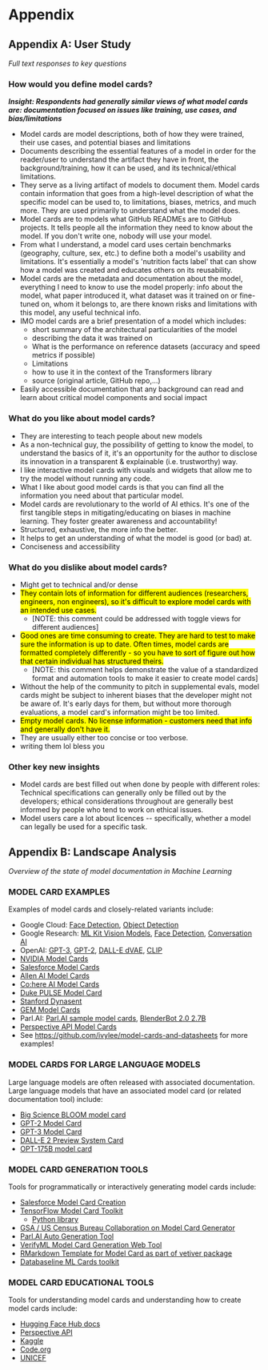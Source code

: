 # Appendix

## Appendix A: User Study
_Full text responses to key questions_

### How would you define model cards?

***Insight: Respondents had generally similar views of what model cards are: documentation focused on issues like training, use cases, and bias/limitations***

* Model cards are model descriptions, both of how they were trained, their use cases, and potential biases and limitations
* Documents describing the essential features of a model in order for the reader/user to understand the artifact they have in front, the background/training, how it can be used, and its technical/ethical limitations.
* They serve as a living artifact of models to document them. Model cards contain information that goes from a high-level description of what the specific model can be used to, to limitations, biases, metrics, and much more. They are used primarily to understand what the model does.
* Model cards are to models what GitHub READMEs are to GitHub projects. It tells people all the information they need to know about the model. If you don't write one, nobody will use your model.
* From what I understand, a model card uses certain benchmarks (geography, culture, sex, etc.) to define both a model's usability and limitations. It's essentially a model's 'nutrition facts label' that can show how a model was created and educates others on its reusability.
* Model cards are the metadata and documentation about the model, everything I need to know to use the model properly: info about the model, what paper introduced it, what dataset was it trained on or fine-tuned on, whom it belongs to, are there known risks and limitations with this model, any useful technical info.
* IMO model cards are a brief presentation of a model which includes:
  *  short summary of the architectural particularities of the model
  *  describing the data it was trained on
  *  What is the performance on reference datasets (accuracy and speed metrics if possible)
  *  Limitations
  *  how to use it in the context of the Transformers library
  *  source (original article, GitHub repo,...)
*  Easily accessible documentation that any background can read and learn about critical model components and social impact


### What do you like about model cards?

* They are interesting to teach people about new models
* As a non-technical guy, the possibility of getting to know the model, to understand the basics of it, it's an opportunity for the author to disclose its innovation in a transparent & explainable (i.e. trustworthy) way.
* I like interactive model cards with visuals and widgets that allow me to try the model without running any code.
* What I like about good model cards is that you can find all the information you need about that particular model.
* Model cards are revolutionary to the world of AI ethics. It's one of the first tangible steps in mitigating/educating on biases in machine learning. They foster greater awareness and accountability!
* Structured, exhaustive, the more info the better.
* It helps to get an understanding of what the model is good (or bad) at.
* Conciseness and accessibility


### What do you dislike about model cards?

* Might get to technical and/or dense
* <mark >They contain lots of information for different audiences (researchers, engineers, non engineers), so it's difficult to explore model cards with an intended use cases.</mark> 
  * [NOTE: this comment could be addressed with toggle views for different audiences]
* <mark >Good ones are time consuming to create. They are hard to test to make sure the information is up to date. Often times, model cards are formatted completely differently - so you have to sort of figure out how that certain individual has structured theirs.</mark> 
  * [NOTE: this comment helps demonstrate the value of a standardized format and automation tools to make it easier to create model cards]
* Without the help of the community to pitch in supplemental evals, model cards might be subject to inherent biases that the developer might not be aware of. It's early days for them, but without more thorough evaluations, a model card's information might be too limited.
* <mark > Empty model cards. No license information - customers need that info and generally don't have it.</mark> 
* They are usually either too concise or too verbose.
* writing them lol bless you

### Other key new insights

* Model cards are best filled out when done by people with different roles: Technical specifications can generally only be filled out by the developers; ethical considerations throughout are generally best informed by people who tend to work on ethical issues.
* Model users care a lot about licences -- specifically, whether a model can legally be used for a specific task.


## Appendix B: Landscape Analysis
_Overview of the state of model documentation in Machine Learning_

### MODEL CARD EXAMPLES
Examples of model cards and closely-related variants include: 

* Google Cloud: [Face Detection](https://modelcards.withgoogle.com/face-detection), [Object Detection](https://modelcards.withgoogle.com/object-detection)
* Google Research: [ML Kit Vision Models](https://developers.google.com/s/results/ml-kit?q=%22Model%20Card%22), [Face Detection](https://sites.google.com/view/perception-cv4arvr/blazeface), [Conversation AI](https://github.com/conversationai/perspectiveapi/tree/main/model-cards)
* OpenAI: [GPT-3](https://github.com/openai/gpt-3/blob/master/model-card.md), [GPT-2](https://github.com/openai/gpt-2/blob/master/model_card.md), [DALL-E dVAE](https://github.com/openai/DALL-E/blob/master/model_card.md), [CLIP](https://github.com/openai/CLIP-featurevis/blob/master/model-card.md)
* [NVIDIA Model Cards](https://catalog.ngc.nvidia.com/models?filters=&orderBy=weightPopularASC&query=)
* [Salesforce Model Cards](https://blog.salesforceairesearch.com/model-cards-for-ai-model-transparency/)
* [Allen AI Model Cards](https://github.com/allenai/allennlp-models/tree/main/allennlp_models/modelcards)
* [Co:here AI Model Cards](https://docs.cohere.ai/responsible-use/)
* [Duke PULSE Model Card](https://arxiv.org/pdf/2003.03808.pdf)
* [Stanford Dynasent](https://github.com/cgpotts/dynasent/blob/main/dynasent_modelcard.md)
* [GEM Model Cards](https://gem-benchmark.com/model_cards)
* Parl.AI: [Parl.AI sample model cards](https://github.com/facebookresearch/ParlAI/tree/main/docs/sample_model_cards), [BlenderBot 2.0 2.7B](https://github.com/facebookresearch/ParlAI/blob/main/parlai/zoo/blenderbot2/model_card.md)
* [Perspective API Model Cards](https://github.com/conversationai/perspectiveapi/tree/main/model-cards)
* See https://github.com/ivylee/model-cards-and-datasheets for more examples!

### MODEL CARDS FOR LARGE LANGUAGE MODELS
Large language models are often released with associated documentation. Large language models that have an associated model card (or related documentation tool) include: 


* [Big Science BLOOM model card](https://huggingface.co/bigscience/bloom)
* [GPT-2 Model Card](https://github.com/openai/gpt-2/blob/master/model_card.md) 
* [GPT-3 Model Card](https://github.com/openai/gpt-3/blob/master/model-card.md)
* [DALL-E 2 Preview System Card](https://github.com/openai/dalle-2-preview/blob/main/system-card.md)
* [OPT-175B model card](https://arxiv.org/pdf/2205.01068.pdf)

### MODEL CARD GENERATION TOOLS
Tools for programmatically or interactively generating model cards include: 

* [Salesforce Model Card Creation](https://help.salesforce.com/s/articleView?id=release-notes.rn_bi_edd_model_card.htm&type=5&release=232)
* [TensorFlow Model Card Toolkit](https://ai.googleblog.com/2020/07/introducing-model-card-toolkit-for.html)
  * [Python library](https://pypi.org/project/model-card-toolkit/)
* [GSA / US Census Bureau Collaboration on Model Card Generator](https://bias.xd.gov/resources/model-card-generator/)
* [Parl.AI Auto Generation Tool](https://parl.ai/docs/tutorial_model_cards.html)
* [VerifyML Model Card Generation Web Tool](https://www.verifyml.com)
* [RMarkdown Template for Model Card as part of vetiver package](https://cran.r-project.org/web/packages/vetiver/vignettes/model-card.html)
* [Databaseline ML Cards toolkit](https://databaseline.tech/ml-cards/)

### MODEL CARD EDUCATIONAL TOOLS
Tools for understanding model cards and understanding how to create model cards include: 

* [Hugging Face Hub docs](https://huggingface.co/course/chapter4/4?fw=pt)
* [Perspective API](https://developers.perspectiveapi.com/s/about-the-api-model-cards)
* [Kaggle](https://www.kaggle.com/code/var0101/model-cards/tutorial)
* [Code.org](https://studio.code.org/s/aiml-2021/lessons/8)
* [UNICEF](https://unicef.github.io/inventory/data/model-card/)
